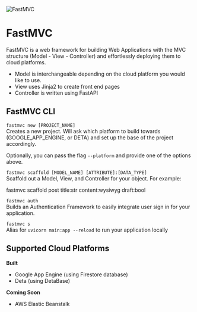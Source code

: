![FastMVC](https://live.staticflickr.com/65535/52719951542_f745d984cc_o.png)  

# FastMVC
FastMVC is a web framework for building Web Applications
with the MVC structure (Model - View - Controller) and effortlessly deploying them to cloud platforms. 

- Model is interchangeable depending on the cloud platform you would like to use.
- View uses Jinja2 to create front end pages
- Controller is written using FastAPI


## FastMVC CLI
`fastmvc new [PROJECT_NAME]`  
Creates a new project. Will ask which platform to build towards (GOOGLE_APP_ENGINE, or DETA) and set up the base of the project accordingly.  

Optionally, you can pass the flag `--platform` and provide one of the options above.  

`fastmvc scaffold [MODEL_NAME] [ATTRIBUTE]:[DATA_TYPE]`  
Scaffold out a Model, View, and Controller for your object. For example:  

fastmvc scaffold post title:str content:wysiwyg draft:bool  

`fastmvc auth`  
Builds an Authentication Framework to easily integrate user sign in for your application.  

`fastmvc s`  
Alias for `uvicorn main:app --reload` to run your application locally  

## Supported Cloud Platforms
__Built__
- Google App Engine (using Firestore database)
- Deta (using DetaBase)

__Coming Soon__
- AWS Elastic Beanstalk


